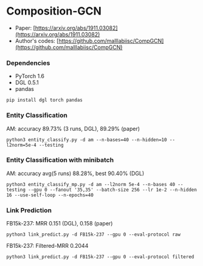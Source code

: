 # Composition-GCN

* Paper: [https://arxiv.org/abs/1911.03082](https://arxiv.org/abs/1911.03082)
* Author's codes: [https://github.com/malllabiisc/CompGCN](https://github.com/malllabiisc/CompGCN)

### Dependencies
* PyTorch 1.6
* DGL 0.5.1
* pandas

```
pip install dgl torch pandas
```

### Entity Classification

AM: accuracy 89.73% (3 runs, DGL), 89.29% (paper)
```
python3 entity_classify.py -d am --n-bases=40 --n-hidden=10 --l2norm=5e-4 --testing
```

### Entity Classification with minibatch

AM: accuracy avg(5 runs) 88.28%, best 90.40% (DGL)
```
python3 entity_classify_mp.py -d am --l2norm 5e-4 --n-bases 40 --testing --gpu 0 --fanout '35,35' --batch-size 256 --lr 1e-2 --n-hidden 16 --use-self-loop --n-epochs=40
```

### Link Prediction
FB15k-237: MRR 0.151 (DGL), 0.158 (paper)
```
python3 link_predict.py -d FB15k-237 --gpu 0 --eval-protocol raw
```
FB15k-237: Filtered-MRR 0.2044
```
python3 link_predict.py -d FB15k-237 --gpu 0 --eval-protocol filtered
```
